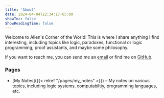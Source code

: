 ```yaml
---
title: 'About'
date: 2024-04-04T22:34:17-05:00
showToc: false
ShowReadingTime: false
---
```


Welcome to Allen's Corner of the World! This is where I share anything I find interesting, including topics like logic, paradoxes, functional or logic programming, proof assistants, and maybe some philosophy.

If you want to reach me, you can send me an [email](mailto://wcliaw610@gmail.com) or find me on [GitHub](https://github.com/allen-liaoo).

### Pages
- [My Notes]({{< relref "/pages/my_notes" >}}) – My notes on various topics, including logic systems, computabiltiy, programming languages, etc.